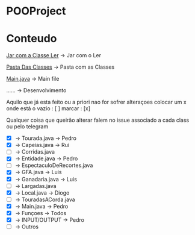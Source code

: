 #                       POOProject


#                       Conteudo
                        
[Jar com a Classe Ler](https://github.com/arctumn/POOProject/blob/master/myinputs.jar) -> Jar com o Ler

[Pasta Das Classes](https://github.com/arctumn/POOProject/tree/master/src/com/POOProject) -> Pasta com as Classes

[Main.java](https://github.com/arctumn/POOProject/blob/master/src/com/POOProject/Main.java) -> Main file


...... -> Desenvolvimento

Aquilo que já esta feito ou a priori nao for sofrer alteraçoes colocar um x onde está o vazio : [ ] marcar : [x]

Qualquer coisa que queirão alterar falem no issue associado a cada class ou pelo telegram

- [x] -> Tourada.java -> Pedro
- [x] -> Capeias.java -> Rui 
- [ ] -> Corridas.java
- [x] -> Entidade.java -> Pedro
- [ ] -> EspectaculoDeRecortes.java
- [x] -> GFA.java -> Luis
- [x] -> Ganadaria.java -> Luis
- [ ] -> Largadas.java
- [x] -> Local.java -> Diogo
- [ ] -> TouradasACorda.java
- [x] -> Main.java -> Pedro
- [x] -> Funçoes -> Todos
- [x] -> INPUT/OUTPUT -> Pedro
- [ ] -> Outros
